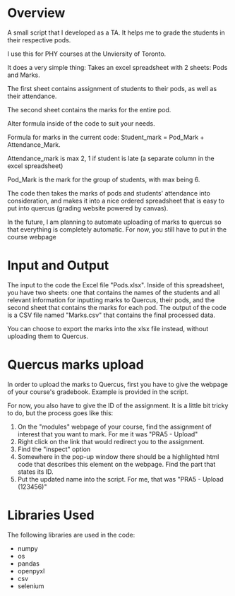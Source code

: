 # Overview
A small script that I developed as a TA. It helps me to grade the students in their respective pods.

I use this for PHY courses at the Unviersity of Toronto.

It does a very simple thing: Takes an excel spreadsheet with 2 sheets: Pods and Marks.

The first sheet contains assignment of students to their pods, as well as their attendance.

The second sheet contains the marks for the entire pod.

Alter formula inside of the code to suit your needs.

Formula for marks in the current code: Student_mark = Pod_Mark + Attendance_Mark.

Attendance_mark is max 2, 1 if student is late (a separate column in the excel spreadsheet)

Pod_Mark is the mark for the group of students, with max being 6.

The code then takes the marks of pods and students' attendance into consideration, and makes it into a nice ordered spreadsheet that is easy to put into quercus (grading website powered by canvas).

In the future, I am planning to automate uploading of marks to quercus so that everything is completely automatic. For now, you still have to put in the course webpage


# Input and Output
The input to the code the Excel file "Pods.xlsx". Inside of this spreadsheet, you have two sheets: one that contains the names of the students and all relevant information for inputting marks to Quercus, their pods, and the second sheet that contains the marks for each pod. The output of the code is a CSV file named "Marks.csv" that contains the final processed data. 

You can choose to export the marks into the xlsx file instead, without uploading them to Quercus.

# Quercus marks upload
In order to upload the marks to Quercus, first you have to give the webpage of your course's gradebook. Example is provided in the script.

For now, you also have to give the ID of the assignment. It is a little bit tricky to do, but the process goes like this:
1. On the "modules" webpage of your course, find the assignment of interest that you want to mark. For me it was "PRA5 - Upload"
2. Right click on the link that would redirect you to the assignment.
3. Find the "inspect" option
4. Somewhere in the pop-up window there should be a highlighted html code that describes this element on the webpage. Find the part that states its ID.
5. Put the updated name into the script. For me, that was "PRA5 - Upload (123456)"

# Libraries Used
The following libraries are used in the code:

* numpy
* os
* pandas
* openpyxl
* csv
* selenium

